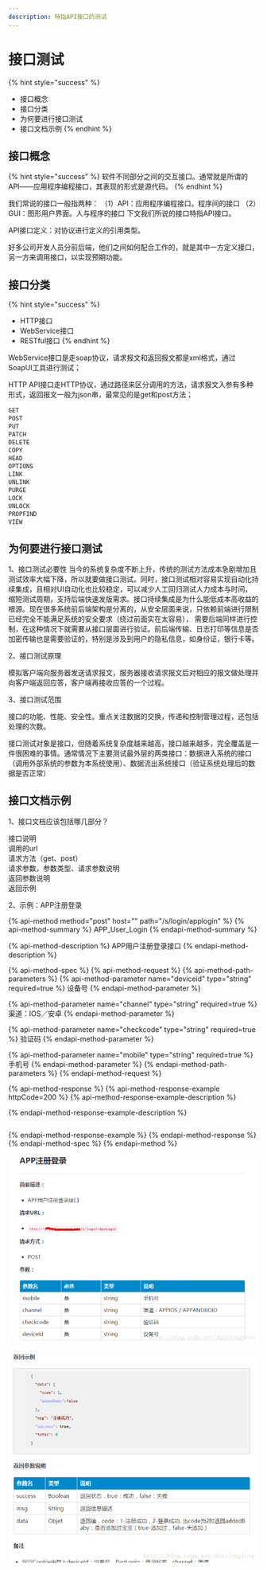 ```yaml
---
description: 特指API接口的测试
---
```


# 接口测试

{% hint style="success" %}
* 接口概念
* 接口分类
* 为何要进行接口测试
* 接口文档示例
{% endhint %}

## 接口概念

{% hint style="success" %}
软件不同部分之间的交互接口。通常就是所谓的API――应用程序编程接口，其表现的形式是源代码。
{% endhint %}

我们常说的接口一般指两种： （1）API：应用程序编程接口。程序间的接口 （2）GUI：图形用户界面。人与程序的接口 下文我们所说的接口特指API接口。

API接口定义：对协议进行定义的引用类型。

好多公司开发人员分前后端，他们之间如何配合工作的，就是其中一方定义接口，另一方来调用接口，以实现预期功能。

## 接口分类

{% hint style="success" %}
* HTTP接口 
* WebService接口 
* RESTful接口
{% endhint %}

WebService接口是走soap协议，请求报文和返回报文都是xml格式，通过SoapUI工具进行测试； 

HTTP API接口走HTTP协议，通过路径来区分调用的方法，请求报文入参有多种形式，返回报文一般为json串，最常见的是get和post方法；

```text
GET
POST
PUT
PATCH
DELETE
COPY
HEAD
OPTIONS
LINK
UNLINK
PURGE
LOCK
UNLOCK
PROPFIND
VIEW
```

## 为何要进行接口测试

1、接口测试必要性 当今的系统复杂度不断上升，传统的测试方法成本急剧增加且测试效率大幅下降，所以就要做接口测试。同时，接口测试相对容易实现自动化持续集成，且相对UI自动化也比较稳定，可以减少人工回归测试人力成本与时间，缩短测试周期，支持后端快速发版需求。接口持续集成是为什么能低成本高收益的根源。现在很多系统前后端架构是分离的，从安全层面来说，只依赖前端进行限制已经完全不能满足系统的安全要求（绕过前面实在太容易）， 需要后端同样进行控制，在这种情况下就需要从接口层面进行验证。前后端传输、日志打印等信息是否加密传输也是需要验证的，特别是涉及到用户的隐私信息，如身份证，银行卡等。

2、接口测试原理

模拟客户端向服务器发送请求报文，服务器接收请求报文后对相应的报文做处理并向客户端返回应答，客户端再接收应答的一个过程。

3、接口测试范围

接口的功能、性能、安全性。重点关注数据的交换，传递和控制管理过程，还包括处理的次数。

接口测试对象是接口，但随着系统复杂度越来越高，接口越来越多，完全覆盖是一件很困难的事情。通常情况下主要测试最外层的两类接口：数据进入系统的接口（调用外部系统的参数为本系统使用）、数据流出系统接口（验证系统处理后的数据是否正常）

## 接口文档示例

1、接口文档应该包括哪几部分？

接口说明  
调用的url  
请求方法（get、post）  
请求参数，参数类型、请求参数说明  
返回参数说明  
返回示例

2、示例：APP注册登录

{% api-method method="post" host="" path="/s/login/applogin" %}
{% api-method-summary %}
APP\_User\_Login
{% endapi-method-summary %}

{% api-method-description %}
APP用户注册登录接口
{% endapi-method-description %}

{% api-method-spec %}
{% api-method-request %}
{% api-method-path-parameters %}
{% api-method-parameter name="deviceid" type="string" required=true %}
 设备号
{% endapi-method-parameter %}

{% api-method-parameter name="channel" type="string" required=true %}
渠道：IOS／安卓
{% endapi-method-parameter %}

{% api-method-parameter name="checkcode" type="string" required=true %}
验证码
{% endapi-method-parameter %}

{% api-method-parameter name="mobile" type="string" required=true %}
手机号
{% endapi-method-parameter %}
{% endapi-method-path-parameters %}
{% endapi-method-request %}

{% api-method-response %}
{% api-method-response-example httpCode=200 %}
{% api-method-response-example-description %}

{% endapi-method-response-example-description %}

```

```
{% endapi-method-response-example %}
{% endapi-method-response %}
{% endapi-method-spec %}
{% endapi-method %}

![](../../.gitbook/assets/image%20%2813%29.png)

![](../../.gitbook/assets/image%20%281%29.png)

  



